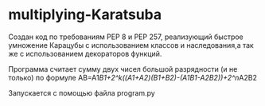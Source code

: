 # multiplying-Karatsuba

Создан код по требованиям PEP 8 и PEP 257, реализующий быстрое умножение Карацубы с использованием классов и наследования,а так же с использованием декораторов функций.

Программа считает сумму двух чисел большой разрядности (и не только) по формуле АВ=А1*B1+2^k((A1+A2)(B1+B2)-(A1B1-A2B2))+2^n*A2B2

Запускается с помощью файла program.py
